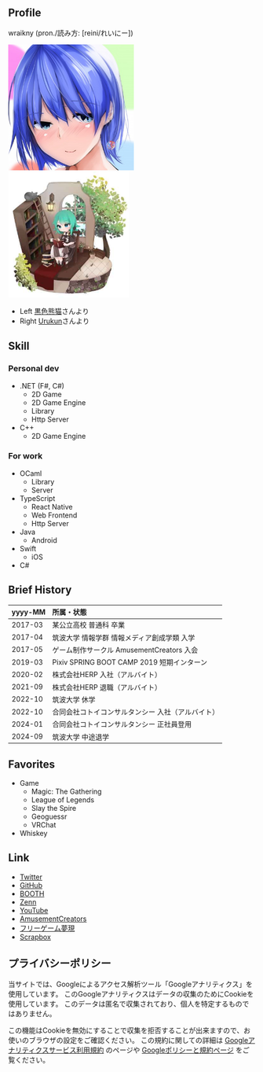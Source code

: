 ## Profile

wraikny (pron./読み方: \[reini/れいにー\])

<img src="../images/wraikny/wraikny_icon.jpg" height="256px">
<img src="../images/wraikny/wraikny_icon_garden.jpg" height="256px">

- Left [黒色熊猫](https://twitter.com/higumasyake)さんより
- Right [Urukun](https://twitter.com/Uru_oxo)さんより

## Skill

### Personal dev

- .NET (F#, C#)
  - 2D Game
  - 2D Game Engine
  - Library
  - Http Server
- C++
  - 2D Game Engine

### For work

- OCaml
  - Library
  - Server
- TypeScript
  - React Native
  - Web Frontend
  - Http Server
- Java
  - Android
- Swift
  - iOS
- C#

## Brief History

| yyyy-MM | 所属・状態 |
| --- | :--- |
| 2017-03 | 某公立高校 普通科 卒業 |
| 2017-04 | 筑波大学 情報学群 情報メディア創成学類 入学 |
| 2017-05 | ゲーム制作サークル AmusementCreators 入会 |
| 2019-03 | Pixiv SPRING BOOT CAMP 2019 短期インターン |
| 2020-02 | 株式会社HERP 入社（アルバイト） |
| 2021-09 | 株式会社HERP 退職（アルバイト） |
| 2022-10 | 筑波大学 休学 |
| 2022-10 | 合同会社コトイコンサルタンシー 入社（アルバイト）|
| 2024-01 | 合同会社コトイコンサルタンシー 正社員登用 |
| 2024-09 | 筑波大学 中途退学 |

<!-- ## Member of
- [株式会社ぺあのしすてむ](https://irbank.net/mynumber/8180301021653) アルバイト 2019/9 ~ 2019/12
  - .NET Core, Xamarin, F#
 -->

## Favorites

- Game
  - Magic: The Gathering
  - League of Legends
  - Slay the Spire
  - Geoguessr
  - VRChat
- Whiskey

## Link

- [Twitter](https://twitter.com/wraikny)
- [GitHub](https://github.com/wraikny)
- [BOOTH](https://wraikny.booth.pm)
- [Zenn](https://zenn.dev/wraikny)
- [YouTube](https://www.youtube.com/channel/UCZ9gPqMn0Vtd0NTIAQtrt2Q)
- [AmusementCreators](https://www.amusement-creators.info/authors/wraikny/)
- [フリーゲーム夢現](https://freegame-mugen.jp/cms/mt-cp.fcgi?__mode=view&blog_id=1&id=4393)
- [Scrapbox](https://scrapbox.io/wraikny/)

## プライバシーポリシー

当サイトでは、Googleによるアクセス解析ツール「Googleアナリティクス」を使用しています。
このGoogleアナリティクスはデータの収集のためにCookieを使用しています。
このデータは匿名で収集されており、個人を特定するものではありません。

この機能はCookieを無効にすることで収集を拒否することが出来ますので、お使いのブラウザの設定をご確認ください。
この規約に関しての詳細は
[Googleアナリティクスサービス利用規約](https://marketingplatform.google.com/about/analytics/terms/jp/)
のページや
[Googleポリシーと規約ページ](https://policies.google.com/technologies/ads?hl=ja)
をご覧ください。
